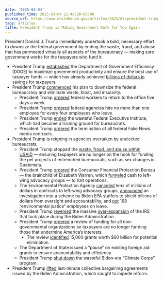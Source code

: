 ```yaml
---
date: '2025-03-04'
published_time: 2025-03-04 21:46:20-05:00
source_url: https://www.whitehouse.gov/articles/2025/03/president-trump-is-making-government-work-for-you-again/
tags: articles
title: President Trump is Making Government Work for You Again
---
```

 
President Donald J. Trump immediately undertook a bold, necessary effort
to downsize the federal government by ending the waste, fraud, and abuse
that has permeated virtually all aspects of the bureaucracy — making
sure government works for the taxpayers who fund it.

-   President
    Trump [established](https://www.whitehouse.gov/presidential-actions/2025/01/establishing-and-implementing-the-presidents-department-of-government-efficiency/) the
    Department of Government Efficiency (DOGE) to maximize government
    productivity and ensure the best use of taxpayer funds — which has
    already achieved [billions of dollars in
    savings](https://doge.gov/savings) for taxpayers.
-   President
    Trump [commenced](https://www.whitehouse.gov/presidential-actions/2025/02/implementing-the-presidents-department-of-government-efficiency-workforce-optimization-initiative/) his
    plan to downsize the federal bureaucracy and eliminate waste, bloat,
    and insularity.
    -   President
        Trump [ordered](https://www.whitehouse.gov/presidential-actions/2025/01/return-to-in-person-work/) federal
        workers to return to the office five days a week.
    -   President
        Trump [ordered](https://www.whitehouse.gov/presidential-actions/2025/02/implementing-the-presidents-department-of-government-efficiency-workforce-optimization-initiative/) federal
        agencies hire no more than one employee for every four employees
        who leave.
    -   President
        Trump [ended](https://www.whitehouse.gov/presidential-actions/2025/02/eliminating-the-federal-executive-institute/) the
        wasteful Federal Executive Institute, which had become a
        training ground for bureaucrats.
    -   President
        Trump [ordered](https://www.axios.com/2025/02/06/trump-politico-subscriptions-doge-elon-musk) the
        termination of all federal Fake News media contracts.
-   President Trump is reigning in agencies overtaken by unelected
    bureaucrats.
    -   President Trump stopped the [waste, fraud, and abuse within
        USAID](https://www.whitehouse.gov/fact-sheets/2025/02/at-usaid-waste-and-abuse-runs-deep/) —
        ensuring taxpayers are no longer on the hook for funding the pet
        projects of entrenched bureaucrats, such as sex changes in
        Guatemala.
    -   President
        Trump [ordered](https://apnews.com/article/trump-consumer-protection-cease-1b93c60a773b6b5ee629e769ae6850e9) the
        Consumer Financial Protection Bureau — the brainchild of
        Elizabeth Warren,
        which [funneled](https://x.com/RapidResponse47/status/1889001002201743481) cash
        to left-wing advocacy groups — to halt operations.
    -   The Environmental Protection
        Agency [canceled](https://x.com/epaleezeldin/status/1890080377940926637) tens
        of millions of dollars in contracts to left-wing advocacy
        groups, [announced](https://x.com/epaleezeldin/status/1889840040622321778) an
        investigation into a scheme by Biden EPA staffers to shield
        billions of dollars from oversight and accountability,
        and [put](https://www.nytimes.com/2025/02/06/climate/epa-environmental-justice-workers-leave.html?utm_campaign=heatmap_am&utm_medium=email&_hsenc=p2ANqtz--fy2Dk0nnE6ITJAn4IeeFsIm30PasSS9RS1ZqU7aLy_9KgYWiwa9yk37ERXSNLn7kctfgxZCPoQ9pfT5Bv8Q2aYyGKoVrchVBoleMeuH9QiqRsLok&_hsmi=346251961&utm_content=346251961&utm_source=hs_email) 168
        “environmental justice” employees on leave.
    -   President
        Trump [reversed](https://www.nbcwashington.com/news/sports/irs-lays-off-thousands-tax-season/3846227/#:~:text=The%20IRS%20will%20lay%20off,as%20soon%20as%20next%20week.) the
        massive [over-expansion](https://www.govexec.com/workforce/2023/04/irs-hire-30000-employees-over-next-two-years/384897/) of
        the IRS that took place during the Biden Administration.
    -   President
        Trump [ordered](https://www.dailymail.co.uk/news/article-14369955/Donald-Trump-orders-review-NGOs-crack-government-spending.html) a
        review of funding for all non-governmental organizations so
        taxpayers are no longer funding those that undermine America’s
        interests.
        -   The review
            [identified](https://freebeacon.com/trump-administration/state-department-completes-foreign-funding-review-identifying-15000-grants-worth-60-billion-for-elimination/)
            15,000 grants worth $60 billion for potential elimination.
    -   The Department of State issued a “pause” on existing foreign aid
        grants to ensure accountability and efficiency.
    -   President Trump [shut
        down](https://freebeacon.com/trump-administration/trump-shuts-down-bidens-climate-corps-work-program/) the
        wasteful Biden-era “Climate Corps” program.
-   President
    Trump [lifted](https://www.whitehouse.gov/uncategorized/2025/01/limiting-lame-duck-collective-bargaining-agreements-that-improperly-attempt-to-constrain-the-new-president/) last-minute
    collective bargaining agreements issued by the Biden Administration,
    which sought to impede reform.
